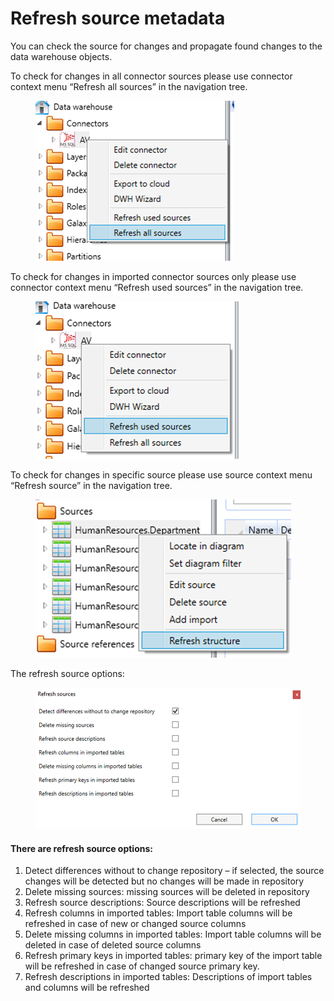 # Refresh source metadata

You can check the source for changes and propagate found changes to the data warehouse objects.

To check for changes in all connector sources please use connector context menu “Refresh all sources” in the navigation tree.

<figure><img src="../../.gitbook/assets/image (3).png" alt=""><figcaption></figcaption></figure>

To check for changes in imported connector sources only please use connector context menu “Refresh used sources” in the navigation tree.

<figure><img src="../../.gitbook/assets/image (4).png" alt=""><figcaption></figcaption></figure>



To check for changes in specific source please use source context menu “Refresh source” in the navigation tree.

<figure><img src="../../.gitbook/assets/image (5).png" alt=""><figcaption></figcaption></figure>

The refresh source options:

<figure><img src="../../.gitbook/assets/image (6).png" alt="" width="563"><figcaption></figcaption></figure>

#### There are refresh source options:

1. Detect differences without to change repository – if selected, the source changes will be detected but no changes will be made in repository
2. Delete missing sources: missing sources will be deleted in repository
3. Refresh source descriptions: Source descriptions will be refreshed
4. Refresh columns in imported tables: Import table columns will be refreshed in case of new or changed source columns
5. Delete missing columns in imported tables: Import table columns will be deleted in case of deleted source columns
6. Refresh primary keys in imported tables: primary key of the import table will be refreshed in case of changed source primary key.
7. Refresh descriptions in imported tables: Descriptions of import tables and columns will be refreshed
